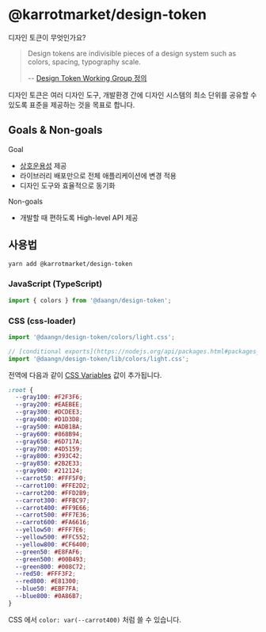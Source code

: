 # @karrotmarket/design-token

디자인 토큰이 무엇인가요?

> Design tokens are indivisible pieces of a design system such as colors, spacing, typography scale. 
>
> -- [Design Token Working Group 정의](https://github.com/design-tokens/community-group)

디자인 토큰은 여러 디자인 도구, 개발환경 간에 디자인 시스템의 최소 단위를 공유할 수 있도록 표준을 제공하는 것을 목표로 합니다.

## Goals & Non-goals

Goal
- [상호운용성](https://en.wikipedia.org/wiki/Interoperability) 제공
- 라이브러리 배포만으로 전체 애플리케이션에 변경 적용
- 디자인 도구와 효율적으로 동기화

Non-goals
- 개발할 때 편하도록 High-level API 제공

## 사용법

```bash
yarn add @karrotmarket/design-token
```

### JavaScript (TypeScript)

```ts
import { colors } from '@daangn/design-token';
```

### CSS (css-loader)

```ts
import '@daangn/design-token/colors/light.css';

// [conditional exports](https://nodejs.org/api/packages.html#packages_conditional_exports) 기능이 지원되지 않는 환경이라면 다음과 같이 사용하세요.
import '@daangn/design-token/lib/colors/light.css';
```

전역에 다음과 같이 [CSS Variables](https://developer.mozilla.org/ko/docs/Web/CSS/var()) 값이 추가됩니다.

```css
:root {
  --gray100: #F2F3F6;
  --gray200: #EAEBEE;
  --gray300: #DCDEE3;
  --gray400: #D1D3D8;
  --gray500: #ADB1BA;
  --gray600: #868B94;
  --gray650: #6D717A;
  --gray700: #4D5159;
  --gray800: #393C42;
  --gray850: #2B2E33;
  --gray900: #212124;
  --carrot50: #FFF5F0;
  --carrot100: #FFE2D2;
  --carrot200: #FFD2B9;
  --carrot300: #FFBC97;
  --carrot400: #FF9E66;
  --carrot500: #FF7E36;
  --carrot600: #FA6616;
  --yellow50: #FFF7E6;
  --yellow500: #FFC552;
  --yellow800: #CF6400;
  --green50: #E8FAF6;
  --green500: #00B493;
  --green800: #008C72;
  --red50: #FFF3F2;
  --red800: #E81300;
  --blue50: #EBF7FA;
  --blue800: #0A86B7;
}
```

CSS 에서 `color: var(--carrot400)` 처럼 쓸 수 있습니다. 
